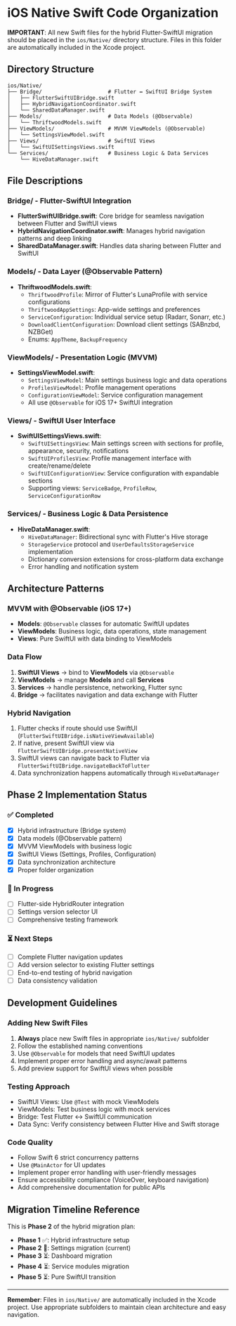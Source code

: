 # iOS Native Swift Code Organization

**IMPORTANT**: All new Swift files for the hybrid Flutter-SwiftUI migration should be placed in the `ios/Native/` directory structure. Files in this folder are automatically included in the Xcode project.

## Directory Structure

```
ios/Native/
├── Bridge/                     # Flutter ↔ SwiftUI Bridge System
│   ├── FlutterSwiftUIBridge.swift
│   ├── HybridNavigationCoordinator.swift
│   └── SharedDataManager.swift
├── Models/                     # Data Models (@Observable)
│   └── ThriftwoodModels.swift
├── ViewModels/                 # MVVM ViewModels (@Observable)
│   └── SettingsViewModel.swift
├── Views/                      # SwiftUI Views
│   └── SwiftUISettingsViews.swift
└── Services/                   # Business Logic & Data Services
    └── HiveDataManager.swift
```

## File Descriptions

### Bridge/ - Flutter-SwiftUI Integration

- **FlutterSwiftUIBridge.swift**: Core bridge for seamless navigation between Flutter and SwiftUI views
- **HybridNavigationCoordinator.swift**: Manages hybrid navigation patterns and deep linking
- **SharedDataManager.swift**: Handles data sharing between Flutter and SwiftUI

### Models/ - Data Layer (@Observable Pattern)

- **ThriftwoodModels.swift**:
  - `ThriftwoodProfile`: Mirror of Flutter's LunaProfile with service configurations
  - `ThriftwoodAppSettings`: App-wide settings and preferences
  - `ServiceConfiguration`: Individual service setup (Radarr, Sonarr, etc.)
  - `DownloadClientConfiguration`: Download client settings (SABnzbd, NZBGet)
  - Enums: `AppTheme`, `BackupFrequency`

### ViewModels/ - Presentation Logic (MVVM)

- **SettingsViewModel.swift**:
  - `SettingsViewModel`: Main settings business logic and data operations
  - `ProfilesViewModel`: Profile management operations
  - `ConfigurationViewModel`: Service configuration management
  - All use `@Observable` for iOS 17+ SwiftUI integration

### Views/ - SwiftUI User Interface

- **SwiftUISettingsViews.swift**:
  - `SwiftUISettingsView`: Main settings screen with sections for profile, appearance, security, notifications
  - `SwiftUIProfilesView`: Profile management interface with create/rename/delete
  - `SwiftUIConfigurationView`: Service configuration with expandable sections
  - Supporting views: `ServiceBadge`, `ProfileRow`, `ServiceConfigurationRow`

### Services/ - Business Logic & Data Persistence

- **HiveDataManager.swift**:
  - `HiveDataManager`: Bidirectional sync with Flutter's Hive storage
  - `StorageService` protocol and `UserDefaultsStorageService` implementation
  - Dictionary conversion extensions for cross-platform data exchange
  - Error handling and notification system

## Architecture Patterns

### MVVM with @Observable (iOS 17+)

- **Models**: `@Observable` classes for automatic SwiftUI updates
- **ViewModels**: Business logic, data operations, state management
- **Views**: Pure SwiftUI with data binding to ViewModels

### Data Flow

1. **SwiftUI Views** → bind to **ViewModels** via `@Observable`
2. **ViewModels** → manage **Models** and call **Services**
3. **Services** → handle persistence, networking, Flutter sync
4. **Bridge** → facilitates navigation and data exchange with Flutter

### Hybrid Navigation

1. Flutter checks if route should use SwiftUI (`FlutterSwiftUIBridge.isNativeViewAvailable`)
2. If native, present SwiftUI view via `FlutterSwiftUIBridge.presentNativeView`
3. SwiftUI views can navigate back to Flutter via `FlutterSwiftUIBridge.navigateBackToFlutter`
4. Data synchronization happens automatically through `HiveDataManager`

## Phase 2 Implementation Status

### ✅ Completed

- [x] Hybrid infrastructure (Bridge system)
- [x] Data models (@Observable pattern)
- [x] MVVM ViewModels with business logic
- [x] SwiftUI Views (Settings, Profiles, Configuration)
- [x] Data synchronization architecture
- [x] Proper folder organization

### 🚧 In Progress

- [ ] Flutter-side HybridRouter integration
- [ ] Settings version selector UI
- [ ] Comprehensive testing framework

### ⏳ Next Steps

- [ ] Complete Flutter navigation updates
- [ ] Add version selector to existing Flutter settings
- [ ] End-to-end testing of hybrid navigation
- [ ] Data consistency validation

## Development Guidelines

### Adding New Swift Files

1. **Always** place new Swift files in appropriate `ios/Native/` subfolder
2. Follow the established naming conventions
3. Use `@Observable` for models that need SwiftUI updates
4. Implement proper error handling and async/await patterns
5. Add preview support for SwiftUI views when possible

### Testing Approach

- SwiftUI Views: Use `@Test` with mock ViewModels
- ViewModels: Test business logic with mock services
- Bridge: Test Flutter ↔ SwiftUI communication
- Data Sync: Verify consistency between Flutter Hive and Swift storage

### Code Quality

- Follow Swift 6 strict concurrency patterns
- Use `@MainActor` for UI updates
- Implement proper error handling with user-friendly messages
- Ensure accessibility compliance (VoiceOver, keyboard navigation)
- Add comprehensive documentation for public APIs

## Migration Timeline Reference

This is **Phase 2** of the hybrid migration plan:

- **Phase 1** ✅: Hybrid infrastructure setup
- **Phase 2** 🚧: Settings migration (current)
- **Phase 3** ⏳: Dashboard migration
- **Phase 4** ⏳: Service modules migration
- **Phase 5** ⏳: Pure SwiftUI transition

---

**Remember**: Files in `ios/Native/` are automatically included in the Xcode project. Use appropriate subfolders to maintain clean architecture and easy navigation.
